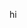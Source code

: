 hi
<!---
TboOffical/TboOffical is a ✨ special ✨ repository because its `README.md` (this file) appears on your GitHub profile.
You can click the Preview link to take a look at your changes.
--->
